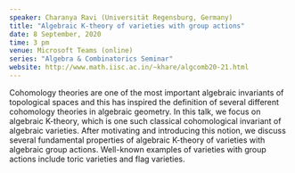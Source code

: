 ```yaml
---
speaker: Charanya Ravi (Universität Regensburg, Germany)
title: "Algebraic K-theory of varieties with group actions"
date: 8 September, 2020
time: 3 pm
venue: Microsoft Teams (online)
series: "Algebra & Combinatorics Seminar"
website: http://www.math.iisc.ac.in/~khare/algcomb20-21.html
---
```


 Cohomology theories are one of the most important algebraic
 invariants of topological spaces and this has inspired the
 definition of several different cohomology theories in algebraic
 geometry. In this talk, we focus on algebraic K-theory, which is
 one such classical cohomological invariant of algebraic varieties.
 After motivating and introducing this notion, we discuss several
 fundamental properties of algebraic K-theory of varieties with
 algebraic group actions. Well-known examples of varieties with
 group actions include toric varieties and flag varieties.
